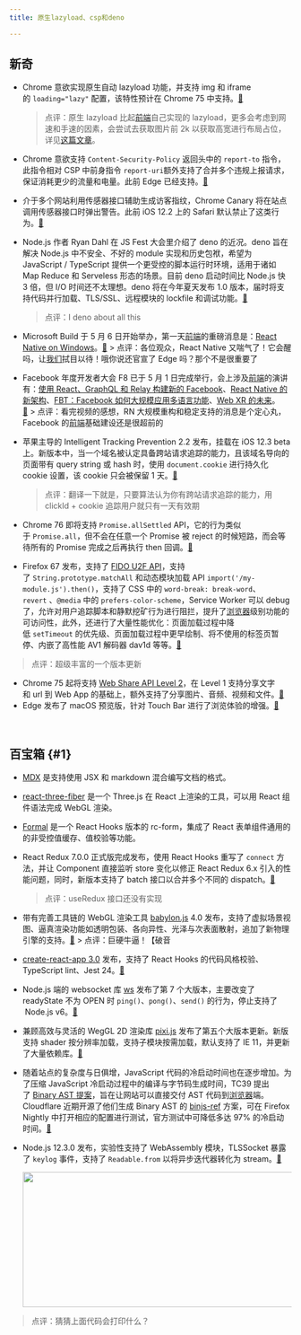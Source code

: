 ```yaml
---
title: 原生lazyload、csp和deno

---
```

## 新奇

* Chrome 意欲实现原生自动 lazyload 功能，并支持 img 和 iframe 的 `loading="lazy"` 配置，该特性预计在 Chrome 75 中支持。[&#x1f517;][1]  
    > 点评：原生 lazyload 比起[前端](https://www.w3cdoc.com)自己实现的 lazyload，更多会考虑到网速和手速的因素，会尝试去获取图片前 2k 以获取高宽进行布局占位，详见[这篇文章][2]。

* Chrome 意欲支持 `Content-Security-Policy` 返回头中的 `report-to` 指令，此指令相对 CSP 中前身指令 `report-uri`额外支持了合并多个违规上报请求，保证消耗更少的流量和电量。此前 Edge 已经支持。[&#x1f517;][3]
* 介于多个网站利用传感器接口辅助生成访客指纹，Chrome Canary 将在站点调用传感器接口时弹出警告。此前 iOS 12.2 上的 Safari 默认禁止了这类行为。[&#x1f517;][4]
* Node.js 作者 Ryan Dahl 在 JS Fest 大会里介绍了 deno 的近况。deno 旨在解决 Node.js 中不安全、不好的 module 实现和历史包袱，希望为 JavaScript / TypeScript 提供一个更受控的脚本运行时环境，适用于诸如 Map Reduce 和 Serveless 形态的场景。目前 deno 启动时间比 Node.js 快 3 倍，但 I/O 时间还不太理想。deno 将在今年夏天发布 1.0 版本，届时将支持代码并行加载、TLS/SSL、远程模块的 lockfile 和调试功能。[&#x1f517;][5]  
    > 点评：I deno about all this

* Microsoft Build 于 5 月 6 日开始举办，第一天[前端](https://www.w3cdoc.com)的重磅消息是：[React Native on Windows][6]。[&#x1f517;][7] > 点评：各位观众，React Native 又喘气了！它会醒吗，让[我们](https://www.w3cdoc.com)拭目以待！哦你说还官宣了 Edge 吗？那个不是很重要了
* Facebook 年度开发者大会 F8 已于 5 月 1 日完成举行，会上涉及[前端](https://www.w3cdoc.com)的演讲有：[使用 React、GraphQL 和 Relay 构建新的 Facebook][8]、[React Native 的新架构][9]、[FBT：Facebook 如何大规模应用多语言功能][10]、[Web XR 的未来][11]。[&#x1f517;][12] > 点评：看完视频的感想，RN 大规模重构和稳定支持的消息是个定心丸，Facebook 的[前端](https://www.w3cdoc.com)基础建设还是很超前的
* 苹果主导的 Intelligent Tracking Prevention 2.2 发布，挂载在 iOS 12.3 beta 上。新版本中，当一个域名被认定具备跨站请求追踪的能力，且该域名导向的页面带有 query string 或 hash 时，使用 `document.cookie` 进行持久化 cookie 设置，该 cookie 只会被保留 1 天。[&#x1f517;][13]  
    > 点评：翻译一下就是，只要算法认为你有跨站请求追踪的能力，用 clickId + cookie 追踪用户就只有一天有效期

* Chrome 76 即将支持 `Promise.allSettled` API，它的行为类似于 `Promise.all`，但不会在任意一个 Promise 被 reject 的时候短路，而会等待所有的 Promise 完成之后再执行 then 回调。[&#x1f517;][14]
* Firefox 67 发布，支持了 [FIDO U2F API][15]，支持了 `String.prototype.matchAll` 和动态模块加载 API `import('/my-module.js').then()`，支持了 CSS 中的 `word-break: break-word`、`revert` 、`@media` 中的 `prefers-color-scheme`，Service Worker 可以 debug 了，允许对用户追踪脚本和静默挖矿行为进行阻拦，提升了[浏览器](https://www.w3cdoc.com)级别功能的可访问性，此外，还进行了大量性能优化：页面加载过程中降低 `setTimeout` 的优先级、页面加载过程中更早绘制、将不使用的标签页暂停、内嵌了高性能 AV1 解码器 dav1d 等等。[&#x1f517;][16]

> 点评：超级丰富的一个版本更新

* Chrome 75 起将支持 [Web Share API Level 2][17]，在 Level 1 支持分享文字和 url 到 Web App 的基础上，额外支持了分享图片、音频、视频和文件。[&#x1f517;][18]
* Edge 发布了 macOS 预览版，针对 Touch Bar 进行了浏览体验的增强。[&#x1f517;][19]

&nbsp;

## 百宝箱 {#1}

* [MDX][20] 是支持使用 JSX 和 markdown 混合编写文档的格式。
* [react-three-fiber][21] 是一个 Three.js 在 React 上渲染的工具，可以用 React 组件语法完成 WebGL 渲染。
* [Formal][22] 是一个 React Hooks 版本的 rc-form，集成了 React 表单组件通用的的非受控值缓存、值校验等功能。
* React Redux 7.0.0 正式版完成发布，使用 React Hooks 重写了 `connect` 方法，并让 Component 直接监听 store 变化以修正 React Redux 6.x 引入的性能问题，同时，新版本支持了 batch 接口以合并多个不同的 dispatch。[&#x1f517;][23]  
    > 点评：useRedux 接口还没有实现

* 带有完善工具链的 WebGL 渲染工具 [babylon.js][24] 4.0 发布，支持了虚拟场景视图、逼真渲染功能如透明包装、各向异性、光泽与次表面散射，追加了新物理引擎的支持。[&#x1f517;][25] > 点评：巨硬牛逼！【破音
* [create-react-app 3.0][26] 发布，支持了 React Hooks 的代码风格校验、TypeScript lint、Jest 24。[&#x1f517;][26]
* Node.js 端的 websocket 库 [ws][27] 发布了第 7 个大版本，主要改变了 readyState 不为 OPEN 时 `ping()`、`pong()`、`send()` 的行为，停止支持了  Node.js v6。[&#x1f517;][27]

* 兼顾高效与灵活的 WegGL 2D 渲染库 [pixi.js][28] 发布了第五个大版本更新。新版支持 shader 按分辨率加载，支持子模块按需加载，默认支持了 IE 11，并更新了大量依赖库。[&#x1f517;][29]
* 随着站点的复杂度与日俱增，JavaScript 代码的冷启动时间也在逐步增加。为了压缩 JavaScript 冷启动过程中的编译与字节码生成时间，TC39 提出了 [Binary AST 提案][30]，旨在让网站可以直接交付 AST 代码到[浏览器](https://www.w3cdoc.com)端。Cloudflare 近期开源了他们生成 Binary AST 的 [binjs-ref][31] 方案，可在 Firefox Nightly 中打开相应的配置进行测试，官方测试中可降低多达 97% 的冷启动时间。[&#x1f517;][32]
* Node.js 12.3.0 发布，实验性支持了 WebAssembly 模块，TLSSocket 暴露了 `keylog` 事件，支持了 `Readable.from` 以将异步迭代器转化为 stream。[&#x1f517;][33]


  <img loading="lazy" width="494" height="241" class="alignnone size-full wp-image-4876 shadow" src="https://haomou.oss-cn-beijing.aliyuncs.com/upload/2019/07/img_5d40f1c8e037a.png" data-src="https://haomou.oss-cn-beijing.aliyuncs.com/upload/2019/07/img_5d40f1c8e037a.png?x-oss-process=image/format,webp" alt="" srcset="https://haomou.oss-cn-beijing.aliyuncs.com/upload/2019/07/img_5d40f1c8e037a.png?x-oss-process=image/format,webp 494w, https://haomou.oss-cn-beijing.aliyuncs.com/upload/2019/07/img_5d40f1c8e037a.png?x-oss-process=image/quality,q_50/resize,m_fill,w_300,h_146/format,webp 300w" sizes="(max-width: 494px) 100vw, 494px" />

> 点评：猜猜上面代码会打印什么？

 [1]: https://chromestatus.com/feature/5645767347798016
 [2]: https://addyosmani.com/blog/lazy-loading/
 [3]: https://chromestatus.com/feature/5826576096690176
 [4]: https://twitter.com/ow/status/1115564247726153728
 [5]: https://www.youtube.com/watch?v=z6JRlx5NC9E
 [6]: https://github.com/microsoft/react-native-windows
 [7]: https://mybuild.techcommunity.microsoft.com/home#top-anchor
 [8]: https://developers.facebook.com/videos/2019/building-the-new-facebookcom-with-react-graphql-and-relay/
 [9]: https://www.youtube.com/watch?v=UcqRXTriUVI
 [10]: https://developers.facebook.com/videos/2019/i18n-at-facebook-scale-fbt/
 [11]: https://developers.facebook.com/videos/2019/unlocking-the-future-of-webxr/
 [12]: https://www.f8.com/
 [13]: https://webkit.org/blog/8828/intelligent-tracking-prevention-2-2/
 [14]: https://www.chromestatus.com/feature/5547381053456384
 [15]: https://blog.mozilla.org/security/2019/04/04/shipping-fido-u2f-api-support-in-firefox/
 [16]: https://www.mozilla.org/en-US/firefox/67.0/releasenotes/
 [17]: http://wicg.github.io/web-share/demos/share-files.html
 [18]: https://www.chromestatus.com/feature/4777349178458112
 [19]: https://blogs.windows.com/msedgedev/2019/05/20/microsoft-edge-macos-canary-preview/
 [20]: https://mdxjs.com/blog/v1/
 [21]: https://github.com/drcmda/react-three-fiber
 [22]: https://github.com/kevinwolfcr/formal/tree/master/packages/formal-web
 [23]: https://github.com/reduxjs/react-redux/releases
 [24]: https://www.babylonjs.com/
 [25]: https://blogs.windows.com/buildingapps/2019/04/30/babylon-js-4-0-is-here/
 [26]: https://github.com/facebook/create-react-app/releases/tag/v3.0.0
 [27]: https://github.com/websockets/ws/releases/tag/7.0.0
 [28]: https://github.com/pixijs/pixi.js
 [29]: https://github.com/pixijs/pixi.js/releases
 [30]: https://tc39.github.io/proposal-binary-ast/
 [31]: https://github.com/binast/binjs-ref
 [32]: https://blog.cloudflare.com/binary-ast/
 [33]: https://nodejs.org/en/blog/release/v12.3.0/
